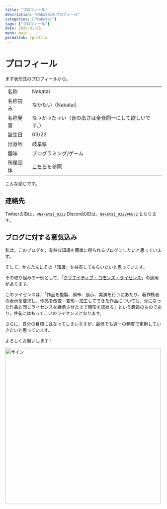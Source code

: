 ```yaml
---
title: "プロフィール"
description: "Nakataiのプロフィール"
categories: ["Nakatai"]
tags: ["プロフィール"]
date: 2022-01-05
menu: main
permalink: /profile
---
```


# プロフィール

まず表形式のプロフィールから。

|      |                                      |
| ---- | ------------------------------------ |
| 名称   | Nakatai                              |
| 名称読み | なかたい（Nakatai）                        |
| 名称発音 | な→か→た→い（音の高さは全音同一にして欲しいです。）          |
| 誕生日  | 03/22                                |
| 出身地  | 岐阜県                                  |
| 趣味   | プログラミング/ゲーム                          |
| 所属団体 | [こちら](https://go.nakatai.ga/orgs)を参照 |

こんな感じです。

## 連絡先

TwitterのIDは，[`@Nakatai_0322`](https://twitter.com/Nakatai_0322)
DiscordのIDは，[`Nakatai_0322#6872`](https://discord.com/users/584692865939275779)
となります。

## ブログに対する意気込み

私は，このブログを，有益な知識を簡単に得られるブログにしたいと思っています。

そして，かんたんにその「知識」を共有してもらいたいと思っています。

その取り組みの一例として，「[クリエイティブ・コモンズ・ライセンス](https://creativecommons.org/licenses/by-sa/4.0/deed.ja)」の適用があります。

このライセンスは，「作品を複製、頒布、展示、実演を行うにあたり、著作権者の表示を要求し、作品を改変・変形・加工してできた作品についても、元になった作品と同じライセンスを継承させた上で頒布を認める」という趣旨のものであり，共有にはもってこいのライセンスとなります。

さらに，自分の目標にはなってしまいますが，最低でも週一の頻度で更新していきたいと思っています。

よろしくお願いします！

<img src="https://cdn.nakatai.ga/img/sign.webp" width="500" alt="サイン">
